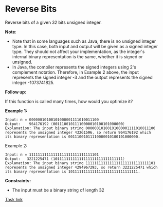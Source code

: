 # Reverse Bits

Reverse bits of a given 32 bits unsigned integer.

**Note:**

- Note that in some languages such as Java, there is no unsigned integer type. In this case, both input and output will
  be given as a signed integer type. They should not affect your implementation, as the integer's internal binary
  representation is the same, whether it is signed or unsigned.
- In Java, the compiler represents the signed integers using 2's complement notation. Therefore, in Example 2 above, the
  input represents the signed integer -3 and the output represents the signed integer -1073741825.

**Follow up:**

If this function is called many times, how would you optimize it?

**Example 1:**

```
Input: n = 00000010100101000001111010011100
Output:    964176192 (00111001011110000010100101000000)
Explanation: The input binary string 00000010100101000001111010011100 represents the unsigned integer 43261596, so return 964176192 which its binary representation is 00111001011110000010100101000000.
```

Example 2:

```
Input: n = 11111111111111111111111111111101
Output:   3221225471 (10111111111111111111111111111111)
Explanation: The input binary string 11111111111111111111111111111101 represents the unsigned integer 4294967293, so return 3221225471 which its binary representation is 10111111111111111111111111111111.
```

**Constraints:**

- The input must be a binary string of length 32

[Task link](https://leetcode.com/problems/reverse-bits/)